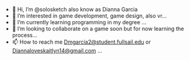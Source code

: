 - 👋 Hi, I’m @solosketch also know as Dianna Garcia
- 👀 I’m interested in game development, game design, also vr...
- 🌱 I’m currently learning programming in my degree ...
- 💞️ I’m looking to collaborate on a game soon but for now learning the process...
- 📫 How to reach me Dmgarcia2@student.fullsail.edu or Diannaloveskaitlyn14@gmail.com  ...

<!---
solosketch/solosketch is a ✨ special ✨ repository because its `README.md` (this file) appears on your GitHub profile.
You can click the Preview link to take a look at your changes.
--->
